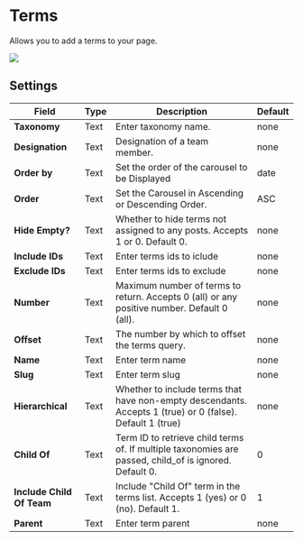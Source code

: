# Terms

Allows you to add a terms to your page.

![](http://transvelo.github.io/docs/techmarket/images/terms-setting.png)

## Settings

| Field | Type | Description | Default
| -- | -- | -- | -- |
| **Taxonomy** | Text | Enter taxonomy name. | none
| **Designation** | Text |Designation of a team member.| none
| **Order by** | Text |  Set the order of the carousel to be Displayed | date
| **Order** | Text | Set the Carousel in Ascending or Descending Order. | ASC
| **Hide Empty?** | Text | Whether to hide terms not assigned to any posts. Accepts 1 or 0. Default 0.| none
| **Include IDs** | Text |  Enter terms ids to iclude | none
| **Exclude IDs** | Text |  Enter terms ids to exclude | none
| **Number** | Text |  Maximum number of terms to return. Accepts 0 (all) or any positive number. Default 0 (all). | none
| **Offset** | Text |  The number by which to offset the terms query. | none
| **Name** | Text |  Enter term name | none
| **Slug** | Text |  Enter term slug | none
| **Hierarchical** | Text |  Whether to include terms that have non-empty descendants. Accepts 1 (true) or 0 (false). Default 1 (true) | none
| **Child Of** | Text |  Term ID to retrieve child terms of. If multiple taxonomies are passed, child_of is ignored. Default 0. | 0
| **Include Child Of Team** | Text |  Include "Child Of" term in the terms list. Accepts 1 (yes) or 0 (no). Default 1. | 1
| **Parent** | Text |  Enter term parent | none

